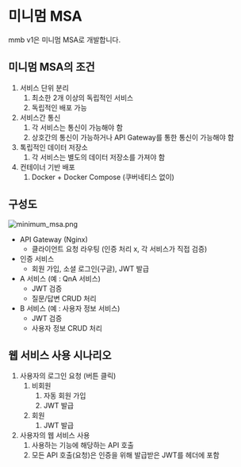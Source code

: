 # 미니멈 MSA

mmb v1은 미니멈 MSA로 개발합니다.

## 미니멈 MSA의 조건

1. 서비스 단위 분리
   1. 최소한 2개 이상의 독립적인 서비스
   2. 독립적인 배포 가능
2. 서비스간 통신
   1. 각 서비스는 통신이 가능해야 함
   2. 상호간의 통신이 가능하거나 API Gateway를 통한 통신이 가능해야 함 
3. 톡립적인 데이터 저장소
   1. 각 서비스는 별도의 데이터 저장소를 가져야 함
4. 컨테이너 기반 배포
   1. Docker + Docker Compose (쿠버네티스 없이)

## 구성도

![minimum_msa.png](../../9_images/minimum_msa.png)

- API Gateway (Nginx)
  - 클라이언트 요청 라우팅 (인증 처리 x, 각 서비스가 직접 검증)
- 인증 서비스
  - 회원 가입, 소셜 로그인(구글), JWT 발급
- A 서비스 (예 : QnA 서비스)
  - JWT 검증
  - 질문/답변 CRUD 처리
- B 서비스 (예 : 사용자 정보 서비스)
  - JWT 검증
  - 사용자 정보 CRUD 처리

## 웹 서비스 사용 시나리오

1. 사용자의 로그인 요청 (버튼 클릭)
   1. 비회원
      1. 자동 회원 가입
      2. JWT 발급
   2. 회원
      1. JWT 발급
2. 사용자의 웹 서비스 사용
   1. 사용하는 기능에 해당하는 API 호출
   2. 모든 API 호출(요청)은 인증을 위해 발급받은 JWT를 헤더에 포함